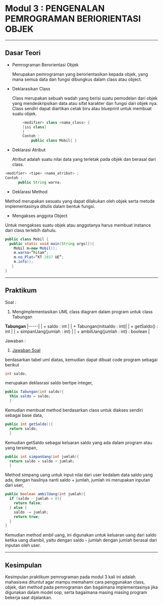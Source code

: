 # Modul 3 : PENGENALAN PEMROGRAMAN BERIORIENTASI OBJEK

<hr>

## Dasar Teori
* Pemrograman Berorientasi Objek

  Merupakan pemrograman yang berorientasikan kepada objek, yang mana semua data dan fungsi dibungkus dalam class atau object. 
  
* Deklarasikan Class

  Class merupakan sebuah wadah yang berisi suatu pemodelan dari objek yang mendeskripsikan data atau sifat karakter dan fungsi dari objek nya.
  Class sendiri dapat diartikan cetak biru atau blueprint untuk membuat suatu objek.
  
```java
        <modifier> class <nama_class> {
        [isi class]
        }
        Contoh : 
            public class Mobil{ }
```
  
* Deklarasi Atribut

  Atribut adalah suatu nilai data yang terletak pada objek dan berasal dari class. 
``` java
<modifier> <tipe> <nama_atribut> ;
Contoh : 
      public String warna;
```
  
* Deklarasi Method

Method merupakan sesuatu yang dapat dilakukan oleh objek serta metode implementasinya ditulis dalam bentuk fungsi. 


* Mengakses anggota Object

Untuk mengakses suatu objek atau anggotanya harus membuat instance dari class terlebih dahulu.
``` java
public class Mobil {
  public static void main(String args[]){ 
    Mobil m=new Mobil();
    m.warna=”hitam”;
    m.no_Plat=”KT 2837 UE”;
    m.info();
   }
}
 ``` 

<hr>

## Praktikum
Soal : 
1. Mengimplementasikan UML class diagram dalam program untuk
class Tabungan

**Tabungan**
|-----|
| + saldo : int |
| + Tabungan(initsaldo : int)|
| + getSaldo() : int |
| + simpanUang(jumlah : int) |
| + ambilUang(jumlah : int) : boolean |



Jawaban :
1. [Jawaban Soal](https://github.com/ajep96/20104010_Ajib-Syah-Abad_S1SEA_Pemrograman2/blob/modul3/src/Modul3/latihan/Tabungan.java)

berdasarkan tabel uml diatas, kemudian dapat dibuat code program sebagai berikut
``` java
int saldo;
```
merupakan deklasrasi saldo bertipe integer,

``` java
public Tabungan(int saldo){
  this.saldo = saldo;
  }
```
Kemudian membuat method berdasarkan class untuk diakses sendiri sebagai base data,

``` java
public int getSaldo(){
  return saldo;
  }
```
Kemudian getSaldo sebagai keluaran saldo yang ada dalam program atau yang tersimpan,

``` java
public int simpanUang(int jumlah){
  return saldo = saldo + jumlah;
  }
```
Method simpang uang untuk input nilai dari user kedalam data saldo yang ada, dengan hasilnya nanti saldo + jumlah, jumlah ini merupakan inputan dari user,

``` java
public boolean ambilUang(int jumlah){
  if (saldo - jumlah < 0){
    return false;
  } else {
    saldo -= jumlah;
    return true;
  }
}
```
Kemudian method ambil uang, ini digunakan untuk keluaran uang dari saldo ketika uang diambil, yaitu dengan saldo - jumlah dengan jumlah berasal dari inputan oleh user.

<hr>

## Kesimpulan
Kesimpulan praktikum pemrograman pada modul 3 kali ini adalah mahasiswa dituntut agar mampu memahami cara penggunakan class, objek, dan method pada pemrograman dan bagaimana implementasinya jika digunakan dalam model oop, serta bagaimana masing masing program bekerja saat dijalankan.
